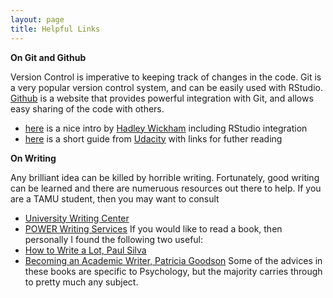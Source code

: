 ```yaml
---
layout: page
title: Helpful Links
---
```


**On Git and Github**

Version Control is imperative to keeping track of changes in the code. Git is a very popular version control system, and can be easily used with RStudio. [Github](https://github.com) is a website that provides powerful integration with Git, and allows easy sharing of the code with others. 
 - [here](http://r-pkgs.had.co.nz/git.html) is a nice intro by [Hadley Wickham](http://hadley.nz) including RStudio integration
 - [here](http://blog.udacity.com/2015/06/a-beginners-git-github-tutorial.html) is a short guide from [Udacity](http://blog.udacity.com) with links for futher reading
 
 **On Writing**
 
Any brilliant idea can be killed by horrible writing. Fortunately, good writing can be learned and there are numeruous resources out there to help. If you are a TAMU student, then you may want to consult
 - [University Writing Center](http://writingcenter.tamu.edu)
 - [POWER Writing Services](http://power.tamu.edu)
If you would like to read a book, then personally I found the following two useful:
 - [How to Write a Lot, Paul Silva](https://www.amazon.com/How-Write-Lot-Practical-Productive/dp/1591477433)
 - [Becoming an Academic Writer, Patricia Goodson](https://www.amazon.com/Becoming-Academic-Writer-Exercises-Productive/dp/1452203865)
 Some of the advices in these books are specific to Psychology, but the majority carries through to pretty much any subject.
